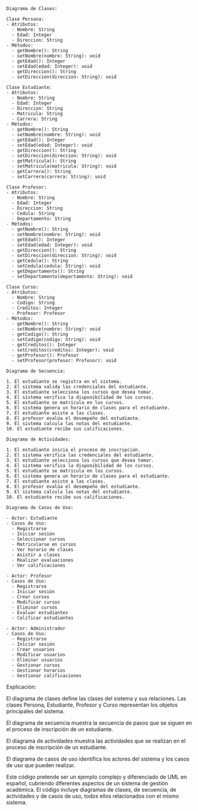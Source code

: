 ```
Diagrama de Clases:

Clase Persona:
- Atributos:
  - Nombre: String
  - Edad: Integer
  - Direccion: String
- Métodos:
  - getNombre(): String
  - setNombre(nombre: String): void
  - getEdad(): Integer
  - setEdad(edad: Integer): void
  - getDireccion(): String
  - setDireccion(direccion: String): void

Clase Estudiante:
- Atributos:
  - Nombre: String
  - Edad: Integer
  - Direccion: String
  - Matricula: String
  - Carrera: String
- Métodos:
  - getNombre(): String
  - setNombre(nombre: String): void
  - getEdad(): Integer
  - setEdad(edad: Integer): void
  - getDireccion(): String
  - setDireccion(direccion: String): void
  - getMatricula(): String
  - setMatricula(matricula: String): void
  - getCarrera(): String
  - setCarrera(carrera: String): void

Clase Profesor:
- Atributos:
  - Nombre: String
  - Edad: Integer
  - Direccion: String
  - Cedula: String
  - Departamento: String
- Métodos:
  - getNombre(): String
  - setNombre(nombre: String): void
  - getEdad(): Integer
  - setEdad(edad: Integer): void
  - getDireccion(): String
  - setDireccion(direccion: String): void
  - getCedula(): String
  - setCedula(cedula: String): void
  - getDepartamento(): String
  - setDepartamento(departamento: String): void

Clase Curso:
- Atributos:
  - Nombre: String
  - Codigo: String
  - Creditos: Integer
  - Profesor: Profesor
- Métodos:
  - getNombre(): String
  - setNombre(nombre: String): void
  - getCodigo(): String
  - setCodigo(codigo: String): void
  - getCreditos(): Integer
  - setCreditos(creditos: Integer): void
  - getProfesor(): Profesor
  - setProfesor(profesor: Profesor): void

Diagrama de Secuencia:

1. El estudiante se registra en el sistema.
2. El sistema valida las credenciales del estudiante.
3. El estudiante selecciona los cursos que desea tomar.
4. El sistema verifica la disponibilidad de los cursos.
5. El estudiante se matricula en los cursos.
6. El sistema genera un horario de clases para el estudiante.
7. El estudiante asiste a las clases.
8. El profesor evalúa el desempeño del estudiante.
9. El sistema calcula las notas del estudiante.
10. El estudiante recibe sus calificaciones.

Diagrama de Actividades:

1. El estudiante inicia el proceso de inscripción.
2. El sistema verifica las credenciales del estudiante.
3. El estudiante selecciona los cursos que desea tomar.
4. El sistema verifica la disponibilidad de los cursos.
5. El estudiante se matricula en los cursos.
6. El sistema genera un horario de clases para el estudiante.
7. El estudiante asiste a las clases.
8. El profesor evalúa el desempeño del estudiante.
9. El sistema calcula las notas del estudiante.
10. El estudiante recibe sus calificaciones.

Diagrama de Casos de Uso:

- Actor: Estudiante
- Casos de Uso:
  - Registrarse
  - Iniciar sesión
  - Seleccionar cursos
  - Matricularse en cursos
  - Ver horario de clases
  - Asistir a clases
  - Realizar evaluaciones
  - Ver calificaciones

- Actor: Profesor
- Casos de Uso:
  - Registrarse
  - Iniciar sesión
  - Crear cursos
  - Modificar cursos
  - Eliminar cursos
  - Evaluar estudiantes
  - Calificar estudiantes

- Actor: Administrador
- Casos de Uso:
  - Registrarse
  - Iniciar sesión
  - Crear usuarios
  - Modificar usuarios
  - Eliminar usuarios
  - Gestionar cursos
  - Gestionar horarios
  - Gestionar calificaciones
```

Explicación:

El diagrama de clases define las clases del sistema y sus relaciones. Las clases Persona, Estudiante, Profesor y Curso representan los objetos principales del sistema.

El diagrama de secuencia muestra la secuencia de pasos que se siguen en el proceso de inscripción de un estudiante.

El diagrama de actividades muestra las actividades que se realizan en el proceso de inscripción de un estudiante.

El diagrama de casos de uso identifica los actores del sistema y los casos de uso que pueden realizar.

Este código pretende ser un ejemplo complejo y diferenciado de UML en español, cubriendo diferentes aspectos de un sistema de gestión académica. El código incluye diagramas de clases, de secuencia, de actividades y de casos de uso, todos ellos relacionados con el mismo sistema.